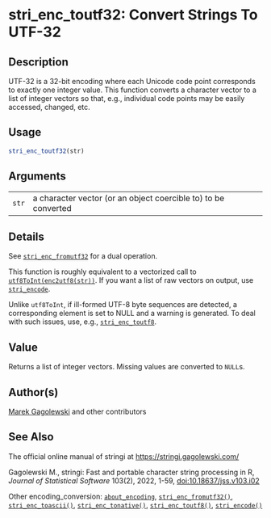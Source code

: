 # stri_enc_toutf32: Convert Strings To UTF-32

## Description

UTF-32 is a 32-bit encoding where each Unicode code point corresponds to exactly one integer value. This function converts a character vector to a list of integer vectors so that, e.g., individual code points may be easily accessed, changed, etc.

## Usage

``` r
stri_enc_toutf32(str)
```

## Arguments

|       |                                                                |
|-------|----------------------------------------------------------------|
| `str` | a character vector (or an object coercible to) to be converted |

## Details

See [`stri_enc_fromutf32`](stri_enc_fromutf32.md) for a dual operation.

This function is roughly equivalent to a vectorized call to [`utf8ToInt(enc2utf8(str))`](https://stat.ethz.ch/R-manual/R-devel/library/base/html/utf8Conversion.html). If you want a list of raw vectors on output, use [`stri_encode`](stri_encode.md).

Unlike `utf8ToInt`, if ill-formed UTF-8 byte sequences are detected, a corresponding element is set to NULL and a warning is generated. To deal with such issues, use, e.g., [`stri_enc_toutf8`](stri_enc_toutf8.md).

## Value

Returns a list of integer vectors. Missing values are converted to `NULL`s.

## Author(s)

[Marek Gagolewski](https://www.gagolewski.com/) and other contributors

## See Also

The official online manual of <span class="pkg">stringi</span> at <https://stringi.gagolewski.com/>

Gagolewski M., <span class="pkg">stringi</span>: Fast and portable character string processing in R, *Journal of Statistical Software* 103(2), 2022, 1-59, [doi:10.18637/jss.v103.i02](https://doi.org/10.18637/jss.v103.i02)

Other encoding_conversion: [`about_encoding`](about_encoding.md), [`stri_enc_fromutf32()`](stri_enc_fromutf32.md), [`stri_enc_toascii()`](stri_enc_toascii.md), [`stri_enc_tonative()`](stri_enc_tonative.md), [`stri_enc_toutf8()`](stri_enc_toutf8.md), [`stri_encode()`](stri_encode.md)
